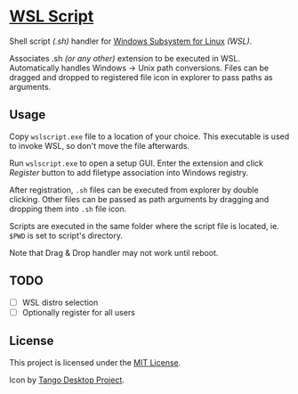 # [WSL Script](https://sop.github.io/wslscript/)

Shell script _(.sh)_ handler for
[Windows Subsystem for Linux](https://docs.microsoft.com/en-us/windows/wsl/about) _(WSL)_.

Associates .sh _(or any other)_ extension to be executed in WSL.
Automatically handles Windows → Unix path conversions.
Files can be dragged and dropped to registered file icon in explorer
to pass paths as arguments.

## Usage

Copy `wslscript.exe` file to a location of your choice.
This executable is used to invoke WSL, so don't move the file afterwards.

Run `wslscript.exe` to open a setup GUI.
Enter the extension and click _Register_ button to add filetype association
into Windows registry.

After registration, `.sh` files can be executed from explorer by double clicking.
Other files can be passed as path arguments by dragging and dropping them into
`.sh` file icon.

Scripts are executed in the same folder where the script file is located,
ie. `$PWD` is set to script's directory.

Note that Drag & Drop handler may not work until reboot.

## TODO

- [ ] WSL distro selection
- [ ] Optionally register for all users

## License

This project is licensed under the
[MIT License](https://github.com/sop/wslscript/blob/master/LICENSE).

Icon by [Tango Desktop Project](http://tango.freedesktop.org/Tango_Desktop_Project).
